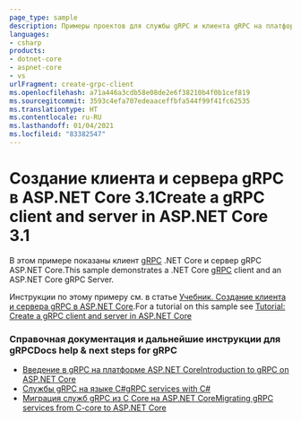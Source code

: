 ```yaml
---
page_type: sample
description: Примеры проектов для службы gRPC и клиента gRPC на платформе ASP.NET Core.
languages:
- csharp
products:
- dotnet-core
- aspnet-core
- vs
urlFragment: create-grpc-client
ms.openlocfilehash: a71a446a3cdb58e08de2e6f38210b4f0b1cef819
ms.sourcegitcommit: 3593c4efa707edeaaceffbfa544f99f41fc62535
ms.translationtype: HT
ms.contentlocale: ru-RU
ms.lasthandoff: 01/04/2021
ms.locfileid: "83382547"
---
```

# <a name="create-a-grpc-client-and-server-in-aspnet-core-31"></a><span data-ttu-id="45955-102">Создание клиента и сервера gRPC в ASP.NET Core 3.1</span><span class="sxs-lookup"><span data-stu-id="45955-102">Create a gRPC client and server in ASP.NET Core 3.1</span></span>

<span data-ttu-id="45955-103">В этом примере показаны клиент [gRPC](https://grpc.io/docs/guides/) .NET Core и сервер gRPC ASP.NET Core.</span><span class="sxs-lookup"><span data-stu-id="45955-103">This sample demonstrates a .NET Core [gRPC](https://grpc.io/docs/guides/) client and an ASP.NET Core gRPC Server.</span></span>

<span data-ttu-id="45955-104">Инструкции по этому примеру см. в статье [Учебник. Создание клиента и сервера gRPC в ASP.NET Core](https://docs.microsoft.com/aspnet/core/tutorials/grpc/grpc-start?view=aspnetcore-3.1&tabs=visual-studio).</span><span class="sxs-lookup"><span data-stu-id="45955-104">For a tutorial on this sample see [Tutorial: Create a gRPC client and server in ASP.NET Core](https://docs.microsoft.com/aspnet/core/tutorials/grpc/grpc-start?view=aspnetcore-3.1&tabs=visual-studio)</span></span>

### <a name="docs-help--next-steps-for-grpc"></a><span data-ttu-id="45955-105">Справочная документация и дальнейшие инструкции для gRPC</span><span class="sxs-lookup"><span data-stu-id="45955-105">Docs help & next steps for gRPC</span></span>

* [<span data-ttu-id="45955-106">Введение в gRPC на платформе ASP.NET Core</span><span class="sxs-lookup"><span data-stu-id="45955-106">Introduction to gRPC on ASP.NET Core</span></span>](https://docs.microsoft.com/aspnet/core/grpc/)
* [<span data-ttu-id="45955-107">Службы gRPC на языке C#</span><span class="sxs-lookup"><span data-stu-id="45955-107">gRPC services with C#</span></span>](https://docs.microsoft.com/aspnet/core/grpc/basics/)
* [<span data-ttu-id="45955-108">Миграция служб gRPC из C Core на ASP.NET Core</span><span class="sxs-lookup"><span data-stu-id="45955-108">Migrating gRPC services from C-core to ASP.NET Core</span></span>](https://docs.microsoft.com/aspnet/core/grpc/migration/)